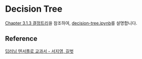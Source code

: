 # Decision Tree

[Chapter 3.1.3 결정트리](https://github.com/gilbutITbook/080263/blob/master/chap3/python_3%EC%9E%A5.ipynb)을 참조하여, [decision-tree.ipynb](https://github.com/kyopark2014/ML-Algorithms/blob/main/samples/decision-tree/decision-tree.ipynb)를 설명합니다. 




## Reference 

[딥러닝 텐서플로 교과서 - 서지영, 길벗](https://github.com/gilbutITbook/080263)
